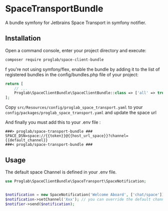 SpaceTransportBundle
====================

A bundle symfony for Jetbrains Space Transport in symfony notifier.


Installation
------------

Open a command console, enter your project directory and execute:

```bash 
composer require proglab/space-client-bundle
```

f you're not using symfony/flex, enable the bundle by adding it to the list of registered bundles in the config/bundles.php file of your project:

```php
return [
    // ...
    Proglab\SpaceClientBundle\SpaceClientBundle::class => ['all' => true],
];
```

Copy ```src/Resources/config/proglab_space_transport.yaml``` to your ```config/packages/proglab_space_transport.yaml``` and update the space url

And finally you must add this to your .env file :

```dotenv
###> proglab/space-transport-bundle ###
SPACE_DSN=space://{{token}}@{{host_url_space}}?channel={{default_channel}}
###< proglab/space-transport-bundle ###
```

Usage
-----

The default space Channel is defined in your .env file.

```php
use Proglab\SpaceClientBundle\SpaceTransport\SpaceNotification;


$notification = new SpaceNotification('Welcome Aboard', ['chat/space']);
$notification->setChannel('Xxx'); // you can override the default channel if necessary
$notifier->send($notification);
```